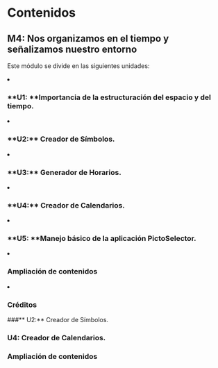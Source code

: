 
# Contenidos

## M4: Nos organizamos en el tiempo y se&ntilde;alizamos nuestro entorno

Este módulo se divide en las siguientes unidades:

<li>
<h3>**U1: **Importancia de la estructuración del espacio y del tiempo.</h3>
</li>
<li>
<h3>**U2:**&nbsp;Creador de Símbolos.</h3>
</li>
<li>
<h3>**U3:**&nbsp;Generador de Horarios.</h3>
</li>
<li>
<h3>**U4:** Creador de Calendarios.</h3>
</li>
<li>
<h3>**U5: **Manejo básico de la aplicación PictoSelector.&nbsp;</h3>
</li>
<li>
<h3>Ampliación de contenidos</h3>
</li>
<li>
<h3>Créditos</h3>
</li>

###** U2:**&nbsp;Creador de Símbolos.

### **U4:** Creador de Calendarios.

### Ampliación de contenidos

